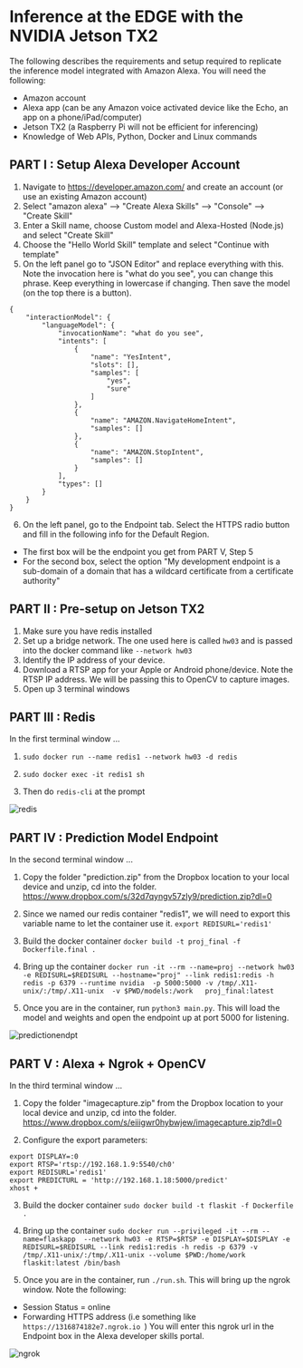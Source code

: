 # Inference at the EDGE with the NVIDIA Jetson TX2

The following describes the requirements and setup required to replicate the inference model integrated with Amazon Alexa. You will need the following:
* Amazon account 
* Alexa app (can be any Amazon voice activated device like the Echo, an app on a phone/iPad/computer)
* Jetson TX2 (a Raspberry Pi will not be efficient for inferencing)
* Knowledge of Web APIs, Python, Docker and Linux commands

## PART I : Setup Alexa Developer Account

1. Navigate to https://developer.amazon.com/ and create an account (or use an existing Amazon account)
2. Select "amazon alexa" --> "Create Alexa Skills" --> "Console" --> "Create Skill"
3. Enter a Skill name, choose Custom model and Alexa-Hosted (Node.js) and select "Create Skill"
4. Choose the "Hello World Skill" template and select "Continue with template"
5. On the left panel go to "JSON Editor" and replace everything with this. Note the invocation here is "what do you see", you can change this phrase. Keep everything in lowercase if changing. Then save the model (on the top there is a button).
```
{
    "interactionModel": {
        "languageModel": {
            "invocationName": "what do you see",
            "intents": [
                {
                    "name": "YesIntent",
                    "slots": [],
                    "samples": [
                        "yes",
                        "sure"
                    ]
                },
                {
                    "name": "AMAZON.NavigateHomeIntent",
                    "samples": []
                },
                {
                    "name": "AMAZON.StopIntent",
                    "samples": []
                }
            ],
            "types": []
        }
    }
}
```
6. On the left panel, go to the Endpoint tab. Select the HTTPS radio button and fill in the following info for the Default Region.
- The first box will be the endpoint you get from PART V, Step 5
- For the second box, select the option "My development endpoint is a sub-domain of a domain that has a wildcard certificate from a certificate authority"

## PART II : Pre-setup on Jetson TX2
1. Make sure you have redis installed
2. Set up a bridge network. The one used here is called `hw03` and is passed into the docker command like `--network hw03`
3. Identify the IP address of your device. 
4. Download a RTSP app for your Apple or Android phone/device. Note the RTSP IP address. We will be passing this to OpenCV to capture images.
5. Open up 3 terminal windows

## PART III : Redis 

In the first terminal window ...

1. `sudo docker run --name redis1 --network hw03 -d redis`

2. `sudo docker exec -it redis1 sh`

3. Then do `redis-cli` at the prompt

![redis](https://github.com/shwethacn/W251-Final-Project/blob/master/imgs/edge_redis.JPG)

## PART IV : Prediction Model Endpoint

In the second terminal window ...

1. Copy the folder "prediction.zip" from the Dropbox location to your local device and unzip, cd into the folder.
https://www.dropbox.com/s/32d7qyngv57zly9/prediction.zip?dl=0

2. Since we named our redis container "redis1", we will need to export this variable name to let the container use it. `export REDISURL='redis1'`

3. Build the docker container `docker build -t proj_final -f Dockerfile.final .`

4. Bring up the container
`docker run -it --rm --name=proj --network hw03 -e REDISURL=$REDISURL --hostname="proj" --link redis1:redis -h redis -p 6379 --runtime nvidia  -p 5000:5000 -v /tmp/.X11-unix/:/tmp/.X11-unix  -v $PWD/models:/work   proj_final:latest`

5. Once you are in the container, run `python3 main.py`. This will load the model and weights and open the endpoint up at port 5000 for listening.

![predictionendpt](https://github.com/shwethacn/W251-Final-Project/blob/master/imgs/edge_predictionendpt.JPG)

## PART V : Alexa + Ngrok + OpenCV

In the third terminal window ...

1. Copy the folder "imagecapture.zip" from the Dropbox location to your local device and unzip, cd into the folder.
https://www.dropbox.com/s/eiiigwr0hybwjew/imagecapture.zip?dl=0

2. Configure the export parameters:
```
export DISPLAY=:0
export RTSP='rtsp://192.168.1.9:5540/ch0'
export REDISURL='redis1'
export PREDICTURL = 'http://192.168.1.18:5000/predict'
xhost + 
```

3. Build the docker container `sudo docker build -t flaskit -f Dockerfile .`

4. Bring up the container
`sudo docker run --privileged -it --rm --name=flaskapp  --network hw03 -e RTSP=$RTSP -e DISPLAY=$DISPLAY -e REDISURL=$REDISURL --link redis1:redis -h redis -p 6379 -v /tmp/.X11-unix/:/tmp/.X11-unix --volume $PWD:/home/work flaskit:latest /bin/bash`

5. Once you are in the container, run `./run.sh`. This will bring up the ngrok window. Note the following:
- Session Status = online
- Forwarding HTTPS address (i.e something like `https://1316874182e7.ngrok.io `)
You will enter this ngrok url in the Endpoint box in the Alexa developer skills portal.

![ngrok](https://github.com/shwethacn/W251-Final-Project/blob/master/imgs/edge_ngrok.JPG)